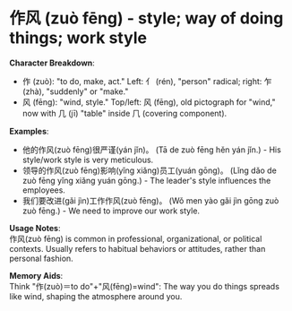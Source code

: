# **作风 (zuò fēng) - style; way of doing things; work style**

**Character Breakdown**:  
- 作 (zuò): "to do, make, act." Left: 亻 (rén), "person" radical; right: 乍 (zhà), "suddenly" or "make."  
- 风 (fēng): "wind, style." Top/left: 风 (fēng), old pictograph for "wind," now with 几 (jī) "table" inside 𠘨 (covering component).

**Examples**:  
- 他的作风(zuò fēng)很严谨(yán jǐn)。 (Tā de zuò fēng hěn yán jǐn.) - His style/work style is very meticulous.  
- 领导的作风(zuò fēng)影响(yǐng xiǎng)员工(yuán gōng)。 (Lǐng dǎo de zuò fēng yǐng xiǎng yuán gōng.) - The leader's style influences the employees.  
- 我们要改进(gǎi jìn)工作作风(zuò fēng)。 (Wǒ men yào gǎi jìn gōng zuò zuò fēng.) - We need to improve our work style.

**Usage Notes**:  
作风(zuò fēng) is common in professional, organizational, or political contexts. Usually refers to habitual behaviors or attitudes, rather than personal fashion.

**Memory Aids**:  
Think "作(zuò)＝to do"+"风(fēng)=wind": The way you do things spreads like wind, shaping the atmosphere around you.